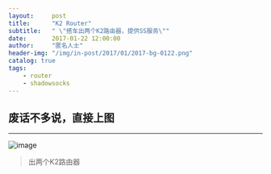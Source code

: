```yaml
---
layout:     post
title:      "K2 Router"
subtitle:   " \"搭车出两个K2路由器，提供SS服务\""
date:       2017-01-22 12:00:00
author:     "匿名人士"
header-img: "/img/in-post/2017/01/2017-bg-0122.png"
catalog: true
tags:
    - router
    - shadowsocks
---
```



## 废话不多说，直接上图

- - -
![image](http://7jpq49.com1.z0.glb.clouddn.com/2017-01-20%20193859_20170123145431.jpg)
>出两个K2路由器



